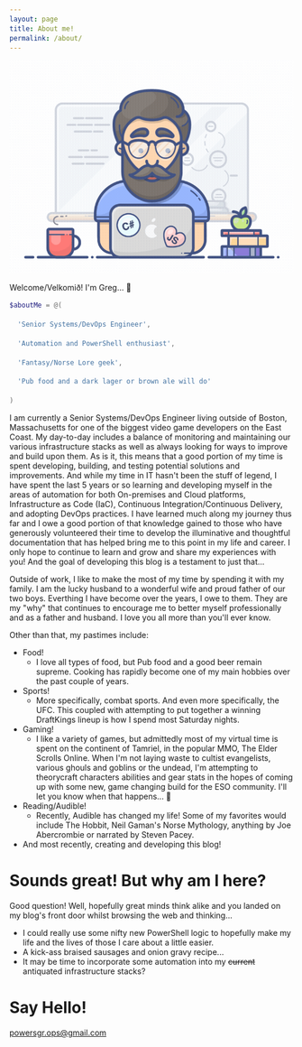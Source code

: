 ```yaml
---
layout: page
title: About me!
permalink: /about/
---
```


![](./images/programmer.gif)

Welcome/Velkomið! I'm Greg... 🧔

```powershell
$aboutMe = @(

  'Senior Systems/DevOps Engineer',

  'Automation and PowerShell enthusiast',

  'Fantasy/Norse Lore geek',

  'Pub food and a dark lager or brown ale will do'

)
```

I am currently a Senior Systems/DevOps Engineer living outside of Boston, Massachusetts for one of the biggest video game developers on the East Coast. My day-to-day includes a balance of monitoring and maintaining our various infrastructure stacks as well as always looking for ways to improve and build upon them. As is it, this means that a good portion of my time is spent developing, building, and testing potential solutions and improvements. And while my time in IT hasn't been the stuff of legend, I have spent the last 5 years or so learning and developing myself in the areas of automation for both On-premises and Cloud platforms, Infrastructure as Code (IaC), Continuous Integration/Continuous Delivery, and adopting DevOps practices. I have learned much along my journey thus far and I owe a good portion of that knowledge gained to those who have generously volunteered their time to develop the illuminative and thoughtful documentation that has helped bring me to this point in my life and career. I only hope to continue to learn and grow and share my experiences with you! And the goal of developing this blog is a testament to just that...

Outside of work, I like to make the most of my time by spending it with my family. I am the lucky husband to a wonderful wife and proud father of our two boys. Everthing I have become over the years, I owe to them. They are my "why" that continues to encourage me to better myself professionally and as a father and husband. I love you all more than you'll ever know.

Other than that, my pastimes include:
* Food!  
    - I love all types of food, but Pub food and a good beer remain supreme. Cooking has rapidly become one of my main hobbies over the past couple of years.  
* Sports!  
    - More specifically, combat sports. And even more specifically, the UFC. This coupled with attempting to put together a winning DraftKings lineup is how I spend most Saturday nights.  
* Gaming!  
    - I like a variety of games, but admittedly most of my virtual time is spent on the continent of Tamriel, in the popular MMO, The Elder Scrolls Online. When I'm not laying waste to cultist evangelists, various ghouls and goblins or the undead, I'm attempting to theorycraft characters abilities and gear stats in the hopes of coming up with some new, game changing build for the ESO community. I'll let you know when that happens... 🤨  
* Reading/Audible!  
    - Recently, Audible has changed my life! Some of my favorites would include The Hobbit, Neil Gaman's Norse Mythology, anything by Joe Abercrombie or narrated by Steven Pacey.  
* And most recently, creating and developing this blog!


# Sounds great! But why am I here?

Good question! Well, hopefully great minds think alike and you landed on my blog's front door whilst browsing the web and thinking...  
* I could really use some nifty new PowerShell logic to hopefully make my life and the lives of those I care about a little easier.  
* A kick-ass braised sausages and onion gravy recipe...  
* It may be time to incorporate some automation into my ~~current~~ antiquated infrastructure stacks?  


# Say Hello!

[powersgr.ops@gmail.com](mailto:email@domain.com)